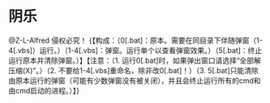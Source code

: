 # 阴乐
@Z-L-Alfred 侵权必究！
{【构成：（0[.bat]：原本。需要在同目录下伴随弹窗（1-4[.vbs]）运行。）（1-4[.vbs]：弹窗。运行单个以查看弹窗效果。）（5[.bat]：终止运行原本并清除弹窗。）】【注意：（1. 运行0[.bat]时，如果弹出窗口请选择“全部解压缩(X)”。）（2. 不要给1-4[.vbs]重命名，除非改0[.bat]！）（3. 5[.bat]只能清除由原本运行的弹窗（可能有少数弹窗没有被关闭），并且会终止运行所有的cmd和由cmd启动的进程。）】}
